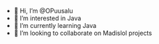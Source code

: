 - 👋 Hi, I’m @OPuusalu
- 👀 I’m interested in Java
- 🌱 I’m currently learning Java
- 💞️ I’m looking to collaborate on Madislol projects
